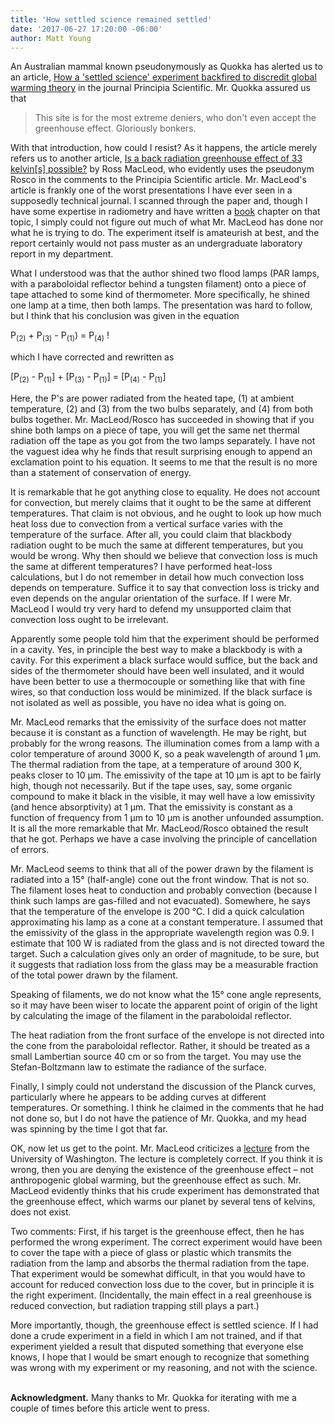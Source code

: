 ```yaml
---
title: 'How settled science remained settled'
date: '2017-06-27 17:20:00 -06:00'
author: Matt Young
---
```


An Australian mammal known pseudonymously as Quokka has alerted us to an article, <a href="http://principia-scientific.org/how-a-settled-science-experiment-backfired-to-discredit-global-warming-theory/">How a 'settled science' experiment backfired to discredit global warming theory</a> in the journal Principia Scientific. Mr. Quokka  assured us that

<blockquote>This site is for the most extreme deniers, who don't even accept the greenhouse effect. Gloriously bonkers.</blockquote>

With that introduction, how could I resist? As it happens, the article merely refers us to another article, <a href="http://principia-scientific.org/publications/PROM/PROM-ROSS-Experiment.pdf">Is a back radiation greenhouse effect of 33 kelvin[s] possible?</a> by Ross MacLeod, who evidently uses the pseudonym Rosco in the comments to the Principia Scientific article. Mr. MacLeod's article is frankly one of the worst presentations I have ever seen in a supposedly technical journal. I scanned through the paper and, though I have some expertise in radiometry and have written a <a href="https://www.amazon.com/Optics-Lasers-Including-Waveguides-Advanced/dp/354065741X">book</a> chapter on that topic, I simply could not figure out much of what Mr. MacLeod has done nor what he is trying to do. The experiment itself is amateurish at best, and the report certainly would not pass muster as an undergraduate laboratory report in my department.

What I understood was that the author shined two flood lamps (PAR lamps, with a paraboloidal reflector behind a tungsten filament) onto a piece of tape attached to some kind of thermometer. More specifically, he shined one lamp at a time, then both lamps. The presentation was hard to follow, but I think that his conclusion was given in the equation

P<sub>(2)</sub> + P<sub>(3)</sub> - P<sub>(1)</sub>) = P<sub>(4)</sub> ! 

which I have corrected and rewritten as

[P<sub>(2)</sub> - P<sub>(1)</sub>] + [P<sub>(3)</sub> - P<sub>(1)</sub>] = [P<sub>(4)</sub> - P<sub>(1)</sub>]

Here, the P's are power radiated from the heated tape, (1) at ambient temperature, (2) and (3) from the two bulbs separately, and (4) from both bulbs together. Mr. MacLeod/Rosco has succeeded in showing that if you shine both lamps on a piece of tape, you will get the same net thermal radiation off the tape as you got from the two lamps separately. I have not the vaguest idea why he finds that result surprising enough to append an exclamation point to his equation. It seems to me that the result is no more than a statement of conservation of energy.

It is remarkable that he got anything close to equality. He does not account for convection, but merely claims that it ought to be the same at different temperatures. That claim is not obvious, and he ought to look up how much heat loss due to convection from a vertical surface varies with the temperature of the surface. After all, you could claim that blackbody radiation ought to be much the same at different temperatures, but you would be wrong. Why then should we believe that convection loss is much the same at different temperatures? I have performed heat-loss calculations, but I do not remember in detail how much convection loss depends on temperature. Suffice it to say that convection loss is tricky and even depends on the angular orientation of the surface. If I were Mr. MacLeod I would try very hard to defend my unsupported claim that convection loss ought to be irrelevant.

Apparently some people told him that the experiment should be performed in a cavity. Yes, in principle the best way to make a blackbody is with a cavity. For this experiment a black surface would suffice, but the back and sides of the thermometer should have been well insulated, and it would have been better to use a thermocouple or something like that with fine wires, so that conduction loss would be minimized. If the black surface is not isolated as well as possible, you have no idea what is going on.

Mr. MacLeod remarks that the emissivity of the surface does not matter because it is constant as a function of wavelength. He may be right, but probably for the wrong reasons. The illumination comes from a lamp with a color temperature of around 3000 K, so a peak wavelength of around 1 µm. The thermal radiation from the tape, at a temperature of around 300 K, peaks closer to 10 µm. The emissivity of the tape at 10 µm is apt to be fairly high, though not necessarily. But if the tape uses, say, some organic compound to make it black in the visible, it may well have a low emissivity (and hence absorptivity) at 1 µm. That the emissivity is constant as a function of frequency from 1 µm to 10 µm is another unfounded assumption. It is all the more remarkable that Mr. MacLeod/Rosco obtained the result that he got. Perhaps we have a case involving the principle of cancellation of errors.

Mr. MacLeod seems to think that all of the power drawn by the filament is radiated into a 15° (half-angle) cone out the front window. That is not so. The filament loses heat to conduction and probably convection (because I think such lamps are gas-filled and not evacuated). Somewhere, he says that the temperature of the envelope is 200 °C. I did a quick calculation approximating his lamp as a cone at a constant temperature. I assumed that the emissivity of the glass in the appropriate wavelength region was 0.9. I estimate that 100 W is radiated from the glass and is not directed toward the target. Such a calculation gives only an order of magnitude, to be sure, but it suggests that radiation loss from the glass may be a measurable fraction of the total power drawn by the filament.

Speaking of filaments, we do not know what the 15° cone angle represents, so it may have been wiser to locate the apparent point of origin of the light by calculating the image of the filament in the paraboloidal reflector. 

The heat radiation from the front surface of the envelope is not directed into the cone from the paraboloidal reflector. Rather, it should be treated as a small Lambertian source 40 cm or so from the target. You may use the Stefan-Boltzmann law to estimate the radiance of the surface.

Finally, I simply could not understand the discussion of the Planck curves, particularly where he appears to be adding curves at different temperatures. Or something. I think he claimed in the comments that he had not done so, but I do not have the patience of Mr. Quokka, and my head was spinning by the time I got that far.

OK, now let us get to the point. Mr. MacLeod criticizes a <a href="http://www.atmos.washington.edu/2002Q4/211/notes_greenhouse.html">lecture</a> from the University of Washington. The lecture is completely correct. If you think it is wrong, then you are denying the existence of the greenhouse effect – not anthropogenic global warming, but the greenhouse effect as such. Mr. MacLeod evidently thinks that his crude experiment has demonstrated that the greenhouse effect, which warms our planet by several tens of kelvins, does not exist.

Two comments: First, if his target is the greenhouse effect, then he has performed the wrong experiment. The correct experiment would have been to cover the tape with a piece of glass or plastic which transmits the radiation from the lamp and absorbs the thermal radiation from the tape. That experiment would be somewhat difficult, in that you would have to account for reduced convection loss due to the cover, but in principle it is the right experiment. (Incidentally, the main effect in a real greenhouse is reduced convection, but radiation trapping still plays a part.)

More importantly, though, the greenhouse effect is settled science. If I had done a crude experiment in a field in which I am not trained, and if that experiment yielded a result that disputed something that everyone else knows, I hope that I would be smart enough to recognize that something was wrong with my experiment or my reasoning, and not with the science.

<br/>
<strong>Acknowledgment.</strong> Many thanks to Mr. Quokka for iterating with me a couple of times before this article went to press.
